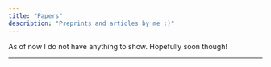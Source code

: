 ```yaml
---
title: "Papers"
description: "Preprints and articles by me :)"
---
```


As of now I do not have anything to show. Hopefully soon though!

---
